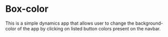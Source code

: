 # Box-color
This is a simple dynamics app that allows user to change the background-color of the app by
clicking on listed button colors present on the navbar.
